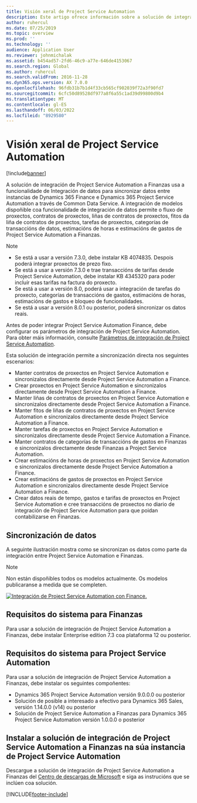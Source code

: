 ```yaml
---
title: Visión xeral de Project Service Automation
description: Este artigo ofrece información sobre a solución de integración de Dynamics 365 Project Service Automation a Dynamics 365 Finance.
author: ruhercul
ms.date: 07/25/2019
ms.topic: overview
ms.prod: ''
ms.technology: ''
audience: Application User
ms.reviewer: johnmichalak
ms.assetid: b454ad57-2fd6-46c9-a77e-646de4153067
ms.search.region: Global
ms.author: ruhercul
ms.search.validFrom: 2016-11-28
ms.dyn365.ops.version: AX 7.0.0
ms.openlocfilehash: 96fdb31b7b1d4f33cb565cf902039f72a3f90fd7
ms.sourcegitcommit: 6cfc50d89528df977a8f6a55c1ad39d99800d9b4
ms.translationtype: MT
ms.contentlocale: gl-ES
ms.lasthandoff: 06/03/2022
ms.locfileid: "8929580"
---
```

# <a name="project-service-automation-overview"></a>Visión xeral de Project Service Automation

[!include[banner](../includes/banner.md)]


A solución de integración de Project Service Automation a Finanzas usa a funcionalidade de Integración de datos para sincronizar datos entre instancias de Dynamics 365 Finance e Dynamics 365 Project Service Automation a través de Common Data Service. A integración de modelos dispoñible coa funcionalidade de integración de datos permite o fluxo de proxectos, contratos de proxectos, liñas de contratos de proxectos, fitos da liña de contratos de proxectos, tarefas de proxectos, categorías de transaccións de datos, estimacións de horas e estimacións de gastos de Project Service Automation a Finanzas.

> [!NOTE]
> - Se está a usar a versión 7.3.0, debe instalar KB 4074835. Despois poderá integrar proxectos de prezo fixo.
> - Se está a usar a versión 7.3.0 e trae transaccións de tarifas desde Project Service Automation, debe instalar KB 4345320 para poder incluír esas tarifas na factura do proxecto.
> - Se está a usar a versión 8.0, poderá usar a integración de tarefas do proxecto, categorías de transaccións de gastos, estimacións de horas, estimacións de gastos e bloqueo de funcionalidades.
> - Se está a usar a versión 8.0.1 ou posterior, poderá sincronizar os datos reais.

Antes de poder integrar Project Service Automation Finance, debe configurar os parámetros de integración de Project Service Automation. Para obter máis información, consulte [Parámetros de integración de Project Service Automation](PSA-parameters.md).

Esta solución de integración permite a sincronización directa nos seguintes escenarios:

- Manter contratos de proxectos en Project Service Automation e sincronizalos directamente desde Project Service Automation a Finance.
- Crear proxectos en Project Service Automation e sincronizalos directamente desde Project Service Automation a Finance.
- Manter liñas de contratos de proxectos en Project Service Automation e sincronizalos directamente desde Project Service Automation a Finance.
- Manter fitos de liñas de contratos de proxectos en Project Service Automation e sincronizalos directamente desde Project Service Automation a Finance.
- Manter tarefas de proxectos en Project Service Automation e sincronizalos directamente desde Project Service Automation a Finance.
- Manter contratos de categorías de transaccións de gastos en Finanzas e sincronizalos directamente desde Finanzas a Project Service Automation.
- Crear estimacións de horas de proxectos en Project Service Automation e sincronizalos directamente desde Project Service Automation a Finance.
- Crear estimacións de gastos de proxectos en Project Service Automation e sincronizalos directamente desde Project Service Automation a Finance.
- Crear datos reais de tempo, gastos e tarifas de proxectos en Project Service Automation e cree transaccións de proxectos no diario de integración de Project Service Automation para que poidan contabilizarse en Finanzas.

## <a name="data-synchronization"></a>Sincronización de datos

A seguinte ilustración mostra como se sincronizan os datos como parte da integración entre Project Service Automation e Finanzas.

> [!NOTE]
> Non están dispoñibles todos os modelos actualmente. Os modelos publicaranse a medida que se completen.

[![Integración de Project Service Automation con Finance.](./media/PSA-integration.png)](./media/PSA-integration.png)

## <a name="system-requirements-for-finance"></a>Requisitos do sistema para Finanzas

Para usar a solución de integración de Project Service Automation a Finanzas, debe instalar Enterprise edition 7.3 coa plataforma 12 ou posterior.

## <a name="system-requirements-for-project-service-automation"></a>Requisitos do sistema para Project Service Automation

Para usar a solución de integración de Project Service Automation a Finanzas, debe instalar os seguintes compoñentes:

- Dynamics 365 Project Service Automation versión 9.0.0.0 ou posterior
- Solución de posible a interesado a efectivo para Dynamics 365 Sales, versión 1.14.0.0 (v14) ou posterior
- Solución de Project Service Automation a Finanzas para Dynamics 365 Project Service Automation versión 1.0.0.0 o posterior

## <a name="install-the-project-service-automation-to-finance-integration-solution-in-your-project-service-automation-instance"></a>Instalar a solución de integración de Project Service Automation a Finanzas na súa instancia de Project Service Automation

Descargue a solución de integración de Project Service Automation a Finanzas del [Centro de descargas de Microsoft](https://www.microsoft.com/download/details.aspx?id=57016) e siga as instrucións que se inclúen coa solución.


[!INCLUDE[footer-include](../includes/footer-banner.md)]
